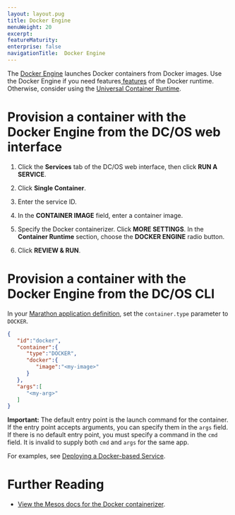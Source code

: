 ```yaml
---
layout: layout.pug
title: Docker Engine
menuWeight: 20
excerpt:
featureMaturity:
enterprise: false
navigationTitle:  Docker Engine
---
```


<!-- This source repo for this topic is https://github.com/dcos/dcos-docs -->


The [Docker Engine](https://www.docker.com/products/docker-engine) launches Docker containers from Docker images. Use the Docker Engine if you need features[ features](/docs/1.10/deploying-services/containerizers/#container-runtime-features) of the Docker runtime. Otherwise, consider using the [Universal Container Runtime](/docs/1.10/deploying-services/containerizers/ucr).

# Provision a container with the Docker Engine from the DC/OS web interface

1. Click the **Services** tab of the DC/OS web interface, then click **RUN A SERVICE**.

1. Click **Single Container**.

1. Enter the service ID.

1. In the **CONTAINER IMAGE** field, enter a container image.

1. Specify the Docker containerizer. Click **MORE SETTINGS**. In the **Container Runtime** section, choose the **DOCKER ENGINE** radio button.

1. Click **REVIEW & RUN**.

# Provision a container with the Docker Engine from the DC/OS CLI

In your [Marathon application definition](/docs/1.10/deploying-services/creating-services/#deploying-a-simple-docker-based-application-with-the-rest-api), set the `container.type` parameter to `DOCKER`.

```json
{  
   "id":"docker",
   "container":{  
      "type":"DOCKER",
      "docker":{
         "image":"<my-image>"
      }
   },
   "args":[  
      "<my-arg>"
   ]
}
```

**Important:**   The default entry point is the launch command for the container. If the entry point accepts arguments, you can specify them in the `args` field. If there is no default entry point, you must specify a command in the `cmd` field. It is invalid to supply both `cmd` and `args` for the same app.

For examples, see [Deploying a Docker-based Service](/docs/1.10/deploying-services/creating-services/deploy-docker-app/).

# Further Reading

- [View the Mesos docs for the Docker containerizer](http://mesos.apache.org/documentation/latest/docker-containerizer/).
